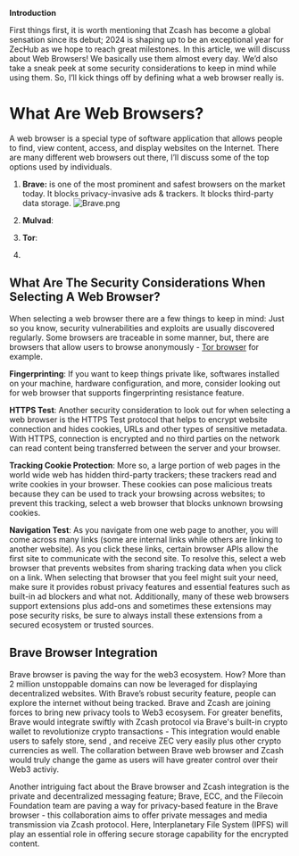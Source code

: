 **Introduction**

First things first, it is worth mentioning that Zcash has become a global sensation since its debut; 2024 is shaping up to be an exceptional year for ZecHub as we hope to reach great milestones. In this article, we will discuss about Web Browsers! We basically use them almost every day. We’d also take a sneak peek at some security considerations to keep in mind while using them. So, I’ll kick things off by defining what a web browser really is.

# What Are Web Browsers?

A web browser is a special type of software application that allows people to find, view content, access, and display websites on the Internet. There are many different web browsers out there, I’ll discuss some of the top options used by individuals.

1. **Brave:** is one of the most prominent and safest browsers on the market today. It blocks privacy-invasive ads & trackers. It blocks third-party data storage. 
![Brave.png](https://images.app.goo.gl/BvjTC5yyNkpb5Qkb8)

2. **Mulvad**:

3. **Tor**:
4. 

## What Are The Security Considerations When Selecting A Web Browser?

When selecting a web browser there are a few things to keep in mind: Just so you know, security vulnerabilities and exploits are usually discovered regularly. Some browsers are traceable in some manner, but, there are browsers that allow users to browse anonymously - [Tor browser](https://www.torproject.org/download/) for example. 

**Fingerprinting**: If you want to keep things private like, softwares installed on your machine, hardware configuration, and more, consider looking out for web browser that supports fingerprinting resistance feature. 

**HTTPS Test**: Another security consideration to look out for when selecting a web browser is the HTTPS Test protocol that helps to encrypt website connection and hides cookies, URLs and other types of sensitive metadata. With HTTPS, connection is encrypted and no third parties on the network can read content being transferred between the server and your browser. 

**Tracking Cookie Protection**: More so, a large portion of web pages in the world wide web has hidden third-party trackers; these trackers read and write cookies in your browser. These cookies can pose malicious treats because they can be used to track your browsing across websites; to prevent this tracking, select a web browser that blocks unknown browsing cookies.

**Navigation Test**: As you navigate from one web page to another, you will come across many links (some are internal links while others are linking to another website). As you click these links, certain browser APIs allow the first site to communicate with the second site. To resolve this, select a web browser that prevents websites from sharing tracking data when you click on a link. When selecting that browser that you feel might suit your need, make sure it provides robust privacy features and essential features such as built-in ad blockers and what not. Additionally, many of these web browsers support extensions plus add-ons and sometimes these extensions may pose security risks, be sure to always install these extensions from a secured ecosystem or trusted sources.
 
## Brave Browser Integration

Brave browser is paving the way for the web3 ecosystem. How? More than 2 million unstoppable domains can now be leveraged for displaying decentralized websites. With Brave’s robust security feature, people can explore the internet without being tracked. Brave and Zcash are joining forces to bring new privacy tools to Web3 ecosysem. For greater benefits, Brave would integrate swiftly with Zcash protocol via Brave's built-in crypto wallet to revolutionize crypto transactions - This integration would enable users to safely store, send , and receive ZEC very easily plus other crypto currencies as well. The collaration between Brave web browser and Zcash would truly change the game as users will have greater control over their Web3 activiy. 

Another intriguing fact about the Brave browser and Zcash integration is the private and decentralized messaging feature; Brave, ECC, and the Filecoin Foundation team are paving a way for privacy-based feature in the Brave browser - this collaboration aims to offer private messages and media transmission via Zcash protocol. Here, Interplanetary File System (IPFS) will play an essential role in offering secure storage capability for the encrypted content.

